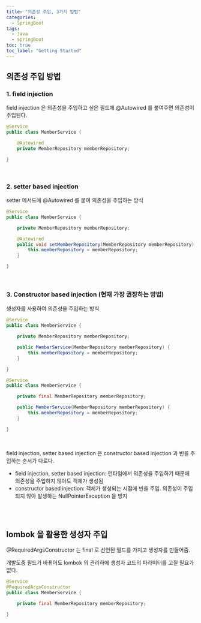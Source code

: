 ```yaml
---
title: "의존성 주입, 3가지 방법"
categories:
  - SpringBoot
tags:
  - Java
  - SpringBoot
toc: true
toc_label: "Getting Started"
---
```


## 의존성 주입 방법

### 1. field injection

field injection 은 의존성을 주입하고 싶은 필드에 @Autowired 를 붙여주면 의존성이 주입된다.

```java
@Service
public class MemberService {

	@Autowired
	private MemberRepository memberRepository;

}
```

<br>

### 2. setter based injection

setter 메서드에 @Autowired 를 붙여 의존성을 주입하는 방식

```java
@Service
public class MemberService {

	private MemberRepository memberRepository;

	@Autowired
	public void setMemberRepository(MemberRepository memberRepository) {
		this.memberRepository = memberRepository;
	}

}
```

<br>

### 3. Constructor based injection (현재 가장 권장하는 방법)

생성자를 사용하여 의존성을 주입하는 방식

```java
@Service
public class MemberService {

	private MemberRepository memberRepository;

	public MemberService(MemberRepository memberRepository) {
		this.memberRepository = memberRepository;
	}

}
```

```java
@Service
public class MemberService {

	private final MemberRepository memberRepository;

	public MemberService(MemberRepository memberRepository) {
		this.memberRepository = memberRepository;
	}

}
```

<br>

field injection, setter based injection 은 constructor based injection 과 빈을 주입하는 순서가 다르다.

- field injection, setter based injection: 런타임에서 의존성을 주입하기 때문에 의존성을 주입하지 않아도 객체가 생성됨
- constructor based injection: 객체가 생성되는 시점에 빈을 주입. 의존성이 주입되지 않아 발생하는 NullPointerException 을 방지

<br>
<br>

## lombok 을 활용한 생성자 주입

@RequiredArgsConstructor 는 final 로 선언된 필드를 가지고 생성자를 만들어줌.

개발도중 필드가 바뀌어도 lombok 의 관리하에 생성자 코드의 파라미터를 고칠 필요가 없다.

```java
@Service
@RequiredArgsConstructor
public class MemberService {

	private final MemberRepository memberRepository;

}
```


<br>
<br>